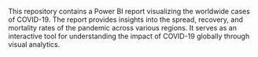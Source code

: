 This repository contains a Power BI report visualizing the worldwide cases of COVID-19. The report provides insights into the spread, recovery, and mortality rates of the pandemic across various regions. It serves as an interactive tool for understanding the impact of COVID-19 globally through visual analytics.
